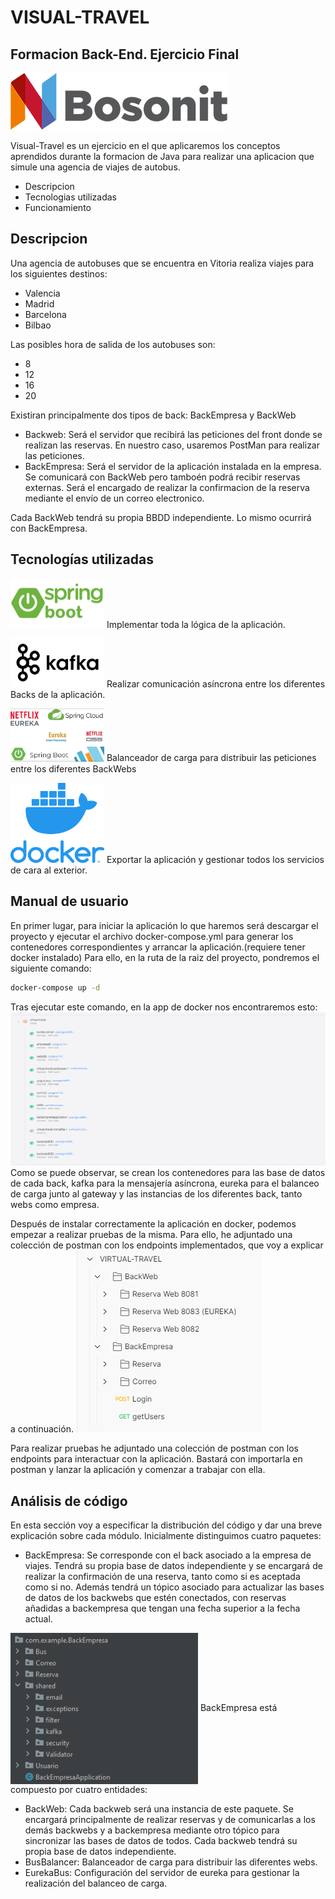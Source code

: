 # VISUAL-TRAVEL
## Formacion Back-End. Ejercicio Final
![Imagen](https://github.com/josemgarcia999/VIRTUAL-TRAVEL/blob/main/media/bosonit.png)


Visual-Travel es un ejercicio en el que aplicaremos los conceptos aprendidos durante
la formacion de Java para realizar una aplicacion que simule una agencia de viajes de autobus.

- Descripcion
- Tecnologias utilizadas
- Funcionamiento


## Descripcion
Una agencia de autobuses que se encuentra en Vitoria realiza viajes para los siguientes destinos:
- Valencia
- Madrid
- Barcelona
- Bilbao

Las posibles hora de salida de los autobuses son:
- 8
- 12
- 16
- 20


Existiran principalmente dos tipos de back: BackEmpresa y BackWeb

- Backweb: Será el servidor que recibirá las peticiones del front donde se realizan las reservas. En nuestro caso, usaremos PostMan para realizar las peticiones.
- BackEmpresa: Será el servidor de la aplicación instalada en la empresa. Se comunicará con BackWeb pero tamboén podrá recibir reservas externas. Será el encargado de realizar la confirmacion de la reserva mediante el envío de un correo electronico.


Cada BackWeb tendrá su propia BBDD independiente. Lo mismo ocurrirá con BackEmpresa.

## Tecnologías utilizadas

<img src="https://github.com/josemgarcia999/VIRTUAL-TRAVEL/blob/main/media/springboot.png" width="150"> Implementar toda la lógica de la aplicación.


<img src="https://github.com/josemgarcia999/VIRTUAL-TRAVEL/blob/main/media/kafka.png" width="150"> Realizar comunicación asíncrona entre los diferentes Backs de la aplicación.


<img src="https://github.com/josemgarcia999/VIRTUAL-TRAVEL/blob/main/media/eureka.png" width="150"> Balanceador de carga para distribuir las peticiones entre los diferentes BackWebs


<img src="https://github.com/josemgarcia999/VIRTUAL-TRAVEL/blob/main/media/docker.png" width="150"> Exportar la aplicación y gestionar todos los servicios de cara al exterior.






## Manual de usuario
En primer lugar, para iniciar la aplicación lo que haremos será descargar el proyecto y ejecutar el archivo docker-compose.yml para generar los contenedores correspondientes y arrancar la aplicación.(requiere tener docker instalado)
Para ello, en la ruta de la raiz del proyecto, pondremos el siguiente comando: 
```sh
docker-compose up -d
```
Tras ejecutar este comando, en la app de docker nos encontraremos esto:
<img src="https://github.com/josemgarcia999/VIRTUAL-TRAVEL/blob/main/media/contenedores.png"> 
Como se puede observar, se crean los contenedores para las base de datos de cada back, kafka para la mensajería asíncrona, eureka para el balanceo de carga junto al gateway y las instancias de los diferentes back, tanto webs como empresa.

Después de instalar correctamente la aplicación en docker, podemos empezar a realizar pruebas de la misma. Para ello, he adjuntado una colección de postman con los endpoints implementados, que voy a explicar a continuación.
<img src="https://github.com/josemgarcia999/VIRTUAL-TRAVEL/blob/main/media/postman.png">

Para realizar pruebas he adjuntado una colección de postman con los endpoints para interactuar con la aplicación. Bastará con importarla en postman y lanzar la aplicación y comenzar a trabajar con ella.

## Análisis de código
En esta sección voy a especificar la distribución del código y dar una breve explicación sobre cada módulo.
Inicialmente distinguimos cuatro paquetes:
- BackEmpresa: Se corresponde con el back asociado a la empresa de viajes. Tendrá su propia base de datos independiente y se encargará de realizar la confirmación de una reserva, tanto como si es aceptada como si no. Además tendrá un tópico asociado para actualizar las bases de datos de los backwebs que estén conectados, con reservas añadidas a backempresa que tengan una fecha superior a la fecha actual. 
<img src="https://github.com/josemgarcia999/VIRTUAL-TRAVEL/blob/main/media/contenidobackempresa.png" align="center" width="300">
BackEmpresa está compuesto por cuatro entidades: 


- BackWeb: Cada backweb será una instancia de este paquete. Se encargará principalmente de realizar reservas y de comunicarlas a los demás backwebs y a backempresa mediante otro tópico para sincronizar las bases de datos de todos. Cada backweb tendrá su propia base de datos independiente.
- BusBalancer: Balanceador de carga para distribuir las diferentes webs.
- EurekaBus: Configuración del servidor de eureka para gestionar la realización del balanceo de carga.

